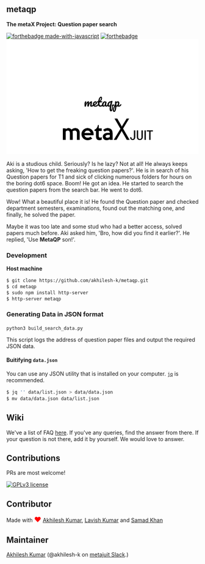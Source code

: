 ## metaqp 
**The metaX Project: Question paper search**

[![forthebadge made-with-javascript](http://ForTheBadge.com/images/badges/made-with-javascript.svg)](https://www.node.org/)
[![forthebadge](https://forthebadge.com/images/badges/built-with-love.svg)](https://forthebadge.com)
![metaqp](https://github.com/akhilesh-k/metaqp/blob/master/resources/images/test.png)

Aki is a studious child. Seriously? Is he lazy? Not at all! 
He always keeps asking, 'How to get the freaking question papers?'. He is in search of his Question papers for T1 and sick of clicking numerous folders for hours on the boring dot6 space. Boom! He got an idea. He started to search the question papers from the search bar. He went to dot6. 

Wow! What a beautiful place it is! He found the Question paper and checked department semesters, examinations, found out the matching one, and finally, he solved the paper. 

Maybe it was too late and some stud who had a better access, solved papers much before. Aki asked him, 'Bro, how did you find it earlier?'. He replied, 'Use **MetaQP** son!'.

### Development

**Host machine**

```
$ git clone https://github.com/akhilesh-k/metaqp.git
$ cd metaqp
$ sudo npm install http-server
$ http-server metaqp
```

### Generating Data in JSON format

`python3 build_search_data.py`

This script logs the address of question paper files and output the required JSON data.

#### Buitifying `data.json`

You can use any JSON utility that is installed on your computer.
[`jq`](https://stedolan.github.io/jq/) is recommended.

```sh
$ jq '' data/list.json > data/data.json
$ mv data/data.json data/list.json
```

## Wiki
We've a list of FAQ [here](https://github.com/metajuit/metaqp/wiki/FAQ). If you've any queries, find the answer from there. If your question is not there, add it by yourself. We would love to answer.

## Contributions

PRs are most welcome!

[![GPLv3 license](https://img.shields.io/badge/License-GPLv3-blue.svg)](http://perso.crans.org/besson/LICENSE.html)

## Contributor

Made with <span style="font-size:130%;color:red;">&hearts;</span> [Akhilesh Kumar](http://akhileshkumar.me), [Lavish Kumar](github.com/lavish-kumar) and [Samad Khan](https://github.com/khansamad99)

## Maintainer

[Akhilesh Kumar](http://akhileshkumar.me) (@akhilesh-k on [metajuit Slack](https://metajuit.herokuapp.com).)

